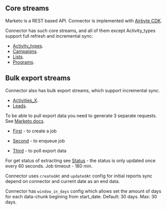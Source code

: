 ## Core streams

Marketo is a REST based API. Connector is implemented with [Airbyte CDK](https://docs.airbyte.io/connector-development/cdk-python).

Connector has such core streams, and all of them except Activity_types support full refresh and incremental sync: 
* [Activity\_types](https://developers.marketo.com/rest-api/endpoint-reference/lead-database-endpoint-reference/#!/Activities/getAllActivityTypesUsingGET). 
* [Campaigns](https://developers.marketo.com/rest-api/endpoint-reference/lead-database-endpoint-reference/#!/Campaigns/getCampaignsUsingGET).
* [Lists](https://developers.marketo.com/rest-api/endpoint-reference/lead-database-endpoint-reference/#!/Static_Lists/getListByIdUsingGET). 
* [Programs](https://developers.marketo.com/rest-api/endpoint-reference/asset-endpoint-reference/#!/Programs/browseProgramsUsingGET). 


## Bulk export streams

Connector also has bulk export streams, which support incremental sync.

* [Activities\_X](https://developers.marketo.com/rest-api/endpoint-reference/lead-database-endpoint-reference/#!/Activities/getLeadActivitiesUsingGET).
* [Leads](https://developers.marketo.com/rest-api/endpoint-reference/lead-database-endpoint-reference/#!/Leads/getLeadByIdUsingGET). 

To be able to pull export data you need to generate 3 separate requests. See [Marketo docs](https://developers.marketo.com/rest-api/bulk-extract/bulk-lead-extract/).

* [First](https://developers.marketo.com/rest-api/endpoint-reference/lead-database-endpoint-reference/#/Bulk_Export_Leads/createExportLeadsUsingPOST) - to create a job

* [Second](https://developers.marketo.com/rest-api/endpoint-reference/lead-database-endpoint-reference/#/Bulk_Export_Leads/enqueueExportLeadsUsingPOST) - to enqueue job

* [Third](https://developers.marketo.com/rest-api/endpoint-reference/lead-database-endpoint-reference/#!/Bulk_Export_Leads/getExportLeadsFileUsingGET) - to poll export data

For get status of extracting see [Status](https://developers.marketo.com/rest-api/endpoint-reference/lead-database-endpoint-reference/#!/Bulk_Export_Leads/getExportLeadsStatusUsingGET) - the status is only updated once every 60 seconds. Job timeout - 180 min.

Connector uses `createdAt` and `updatedAt` config for initial reports sync depend on connector and current date as an end data.

Connector has `window_in_days` config which allows set the amount of days for each data-chunk begining from start_date. Default: 30 days. Max: 30 days.
